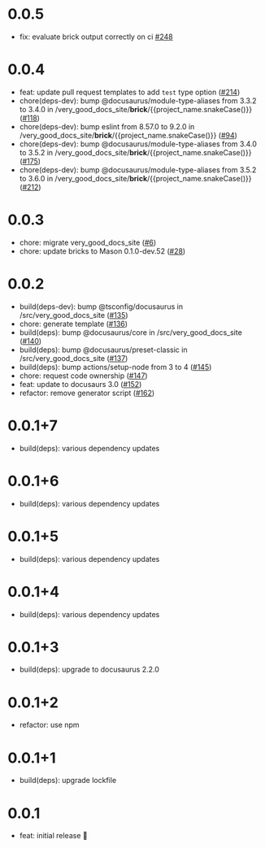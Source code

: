 # 0.0.5

- fix: evaluate brick output correctly on ci [#248](https://github.com/VeryGoodOpenSource/very_good_templates/pull/248)

# 0.0.4

- feat: update pull request templates to add `test` type option ([#214](https://github.com/VeryGoodOpenSource/very_good_templates/pull/214))
- chore(deps-dev): bump @docusaurus/module-type-aliases from 3.3.2 to 3.4.0 in /very_good_docs_site/**brick**/{{project_name.snakeCase()}} ([#118](https://github.com/VeryGoodOpenSource/very_good_templates/pull/118))
- chore(deps-dev): bump eslint from 8.57.0 to 9.2.0 in /very_good_docs_site/**brick**/{{project_name.snakeCase()}} ([#94](https://github.com/VeryGoodOpenSource/very_good_templates/pull/94))
- chore(deps-dev): bump @docusaurus/module-type-aliases from 3.4.0 to 3.5.2 in /very_good_docs_site/**brick**/{{project_name.snakeCase()}} ([#175](https://github.com/VeryGoodOpenSource/very_good_templates/pull/175))
- chore(deps-dev): bump @docusaurus/module-type-aliases from 3.5.2 to 3.6.0 in /very_good_docs_site/**brick**/{{project_name.snakeCase()}} ([#212](https://github.com/VeryGoodOpenSource/very_good_templates/pull/212))

# 0.0.3

- chore: migrate very_good_docs_site ([#6](https://github.com/VeryGoodOpenSource/very_good_templates/pull/6))
- chore: update bricks to Mason 0.1.0-dev.52 ([#28](https://github.com/VeryGoodOpenSource/very_good_templates/pull/28))

# 0.0.2

- build(deps-dev): bump @tsconfig/docusaurus in /src/very_good_docs_site ([#135](https://github.com/VeryGoodOpenSource/very_good_docs_site/pull/135))
- chore: generate template ([#136](https://github.com/VeryGoodOpenSource/very_good_docs_site/pull/136))
- build(deps): bump @docusaurus/core in /src/very_good_docs_site ([#140](https://github.com/VeryGoodOpenSource/very_good_docs_site/pull/140))
- build(deps): bump @docusaurus/preset-classic in /src/very_good_docs_site ([#137](https://github.com/VeryGoodOpenSource/very_good_docs_site/pull/137))
- build(deps): bump actions/setup-node from 3 to 4 ([#145](https://github.com/VeryGoodOpenSource/very_good_docs_site/pull/145))
- chore: request code ownership ([#147](https://github.com/VeryGoodOpenSource/very_good_docs_site/pull/147))
- feat: update to docusaurs 3.0 ([#152](https://github.com/VeryGoodOpenSource/very_good_docs_site/pull/152))
- refactor: remove generator script ([#162](https://github.com/VeryGoodOpenSource/very_good_docs_site/pull/162))

# 0.0.1+7

- build(deps): various dependency updates

# 0.0.1+6

- build(deps): various dependency updates

# 0.0.1+5

- build(deps): various dependency updates

# 0.0.1+4

- build(deps): various dependency updates

# 0.0.1+3

- build(deps): upgrade to docusaurus 2.2.0

# 0.0.1+2

- refactor: use npm

# 0.0.1+1

- build(deps): upgrade lockfile

# 0.0.1

- feat: initial release 🎉
